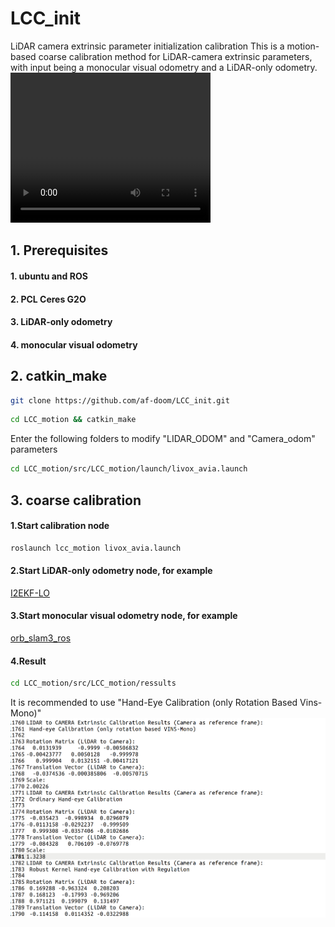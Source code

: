 # LCC_init
LiDAR camera extrinsic parameter initialization calibration
This is a motion-based coarse calibration method for LiDAR-camera extrinsic parameters, with input being a monocular visual odometry and a LiDAR-only odometry.
<video width="320" height="240" controls>
  <source src="[test.mp4](https://github.com/user-attachments/assets/6c0998cc-4da2-492d-b691-d5ea76cfcc06)" type="video/mp4">
  Your browser does not support the video tag.
</video>

## 1. Prerequisites
#### 1. ubuntu and ROS
#### 2. PCL Ceres G2O
#### 3. LiDAR-only odometry
#### 4. monocular visual  odometry

## 2. catkin_make
```bash
git clone https://github.com/af-doom/LCC_init.git
```
```bash
cd LCC_motion && catkin_make
```
Enter the following folders to modify "LIDAR_ODOM" and "Camera_odom" parameters
```bash
cd LCC_motion/src/LCC_motion/launch/livox_avia.launch
```
## 3. coarse calibration 
#### 1.Start calibration node
```bash
roslaunch lcc_motion livox_avia.launch
```
#### 2.Start LiDAR-only odometry node, for example
[I2EKF-LO](https://github.com/YWL0720/I2EKF-LO)  

#### 3.Start monocular visual  odometry  node, for example
[orb_slam3_ros](https://github.com/thien94/orb_slam3_ros)

#### 4.Result
```bash
cd LCC_motion/src/LCC_motion/ressults
```
It is recommended to use "Hand-Eye Calibration (only Rotation Based Vins-Mono)"
![Result details](Result.png)
